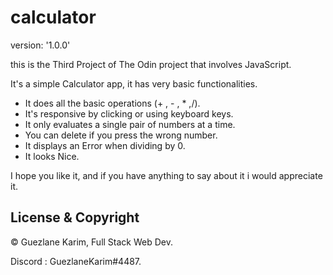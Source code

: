 # calculator

version: '1.0.0'

this is the Third Project of The Odin project that involves JavaScript.

It's a simple Calculator app, it has very basic functionalities.

- It does all the basic operations (+ , - , \* ,/).
- It's responsive by clicking or using keyboard keys.
- It only evaluates a single pair of numbers at a time.
- You can delete if you press the wrong number.
- It displays an Error when dividing by 0.
- It looks Nice.

I hope you like it, and if you have anything to say about it i would appreciate it.

## License & Copyright

© Guezlane Karim, Full Stack Web Dev.

Discord : GuezlaneKarim#4487.
